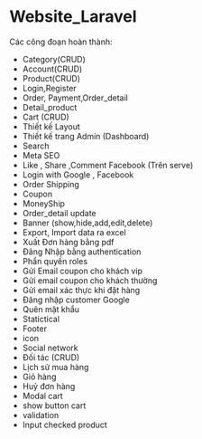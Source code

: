 ﻿# Website_Laravel
Các công đoạn hoàn thành:
+ Category(CRUD)
+ Account(CRUD)
+ Product(CRUD)
+ Login,Register
+ Order, Payment,Order_detail
+ Detail_product
+ Cart (CRUD)
+ Thiết kế Layout 
+ Thiết kế trang Admin (Dashboard)
+ Search
+ Meta SEO
+ Like , Share ,Comment Facebook (Trên serve)
+ Login with Google , Facebook 
+ Order Shipping
+ Coupon 
+ MoneyShip
+ Order_detail update
+ Banner (show,hide,add,edit,delete)
+  Export, Import data ra excel 
+  Xuất Đơn hàng bằng pdf
+  Đâng Nhập bằng authentication 
+  Phẩn quyền roles
+ Gửi Email coupon cho khách vip
+ Gửi email coupon cho khách thường
+ Gửi email xác thực khi đặt hàng
+ Đăng nhập customer Google 
+ Quên mật khẩu 
+ Statictical 
+ Footer 
+ icon 
+ Social network 
+ Đối tác (CRUD)
+ Lịch sử mua hàng 
+ Giỏ hàng 
+ Huỷ đơn hàng 
+ Modal cart 
+ show button cart 
+ validation 
+ Input checked product 
